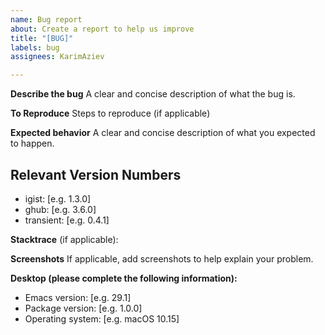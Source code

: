 ```yaml
---
name: Bug report
about: Create a report to help us improve
title: "[BUG]"
labels: bug
assignees: KarimAziev

---
```


**Describe the bug**
A clear and concise description of what the bug is.

**To Reproduce**
Steps to reproduce (if applicable)

**Expected behavior**
A clear and concise description of what you expected to happen.

## Relevant Version Numbers
- igist: [e.g. 1.3.0]
- ghub: [e.g. 3.6.0]
- transient: [e.g. 0.4.1]

**Stacktrace** (if applicable):

**Screenshots**
If applicable, add screenshots to help explain your problem.

**Desktop (please complete the following information):**
- Emacs version: [e.g. 29.1]
- Package version: [e.g. 1.0.0]
- Operating system: [e.g. macOS 10.15]
